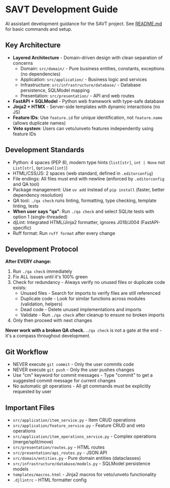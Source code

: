# SAVT Development Guide

AI assistant development guidance for the SAVT project. See [README.md](./README.md) for basic commands and setup.

## Key Architecture

- **Layered Architecture** - Domain-driven design with clean separation of concerns
  - Domain: `src/domain/` - Pure business entities, constants, exceptions (no dependencies)
  - Application: `src/application/` - Business logic and services
  - Infrastructure: `src/infrastructure/database/` - Database persistence, SQLModel mapping
  - Presentation: `src/presentation/` - API and web routes
- **FastAPI + SQLModel** - Python web framework with type-safe database
- **Jinja2 + HTMX** - Server-side templates with dynamic interactions (no JS)
- **Feature IDs**: Use `feature.id` for unique identification, not `feature.name` (allows duplicate names)
- **Veto system**: Users can veto/unveto features independently using feature IDs

## Development Standards

- Python: 4 spaces (PEP 8), modern type hints (`list[str]`, `int | None` not `List[str]`, `Optional[int]`)
- HTML/CSS/JS: 2 spaces (web standard, defined in `.editorconfig`)
- File endings: All files must end with newline (enforced by `.editorconfig` and QA tool)
- Package management: Use `uv add` instead of `pip install` (faster, better dependency resolution)
- QA tool: `./qa check` runs linting, formatting, type checking, template linting, tests
- **When user says "qa"**: Run `./qa check` and select SQLite tests with option 1 (single-threaded)
- djLint: Integrated HTML/Jinja2 formatter, ignores J018/J004 (FastAPI-specific)
- Ruff format: Run `ruff format` after every change

## Development Protocol

**After EVERY change:**

1. Run `./qa check` immediately
2. Fix ALL issues until it's 100% green
3. Check for redundancy - Always verify no unused files or duplicate code exists:
   - Unused files - Search for imports to verify files are still referenced
   - Duplicate code - Look for similar functions across modules (validation, helpers)
   - Dead code - Delete unused implementations and imports
   - Validate - Run `./qa check` after cleanup to ensure no broken imports
4. Only then proceed with next changes

**Never work with a broken QA check.** `./qa check` is not a gate at the end - it's a compass throughout development.

## Git Workflow

- NEVER execute `git commit` - Only the user commits code
- NEVER execute `git push` - Only the user pushes changes
- Use "cm" keyword for commit messages - Type "commit" to get a suggested commit message for current changes
- No automatic git operations - All git commands must be explicitly requested by user

## Important Files

- `src/application/item_service.py` - Item CRUD operations
- `src/application/feature_service.py` - Feature CRUD and veto operations
- `src/application/item_operations_service.py` - Complex operations (merge/split/move)
- `src/presentation/routes.py` - HTML routes
- `src/presentation/api_routes.py` - JSON API
- `src/domain/entities.py` - Pure domain entities (dataclasses)
- `src/infrastructure/database/models.py` - SQLModel persistence models
- `templates/macros.html` - Jinja2 macros for veto/unveto functionality
- `.djlintrc` - HTML formatter config
